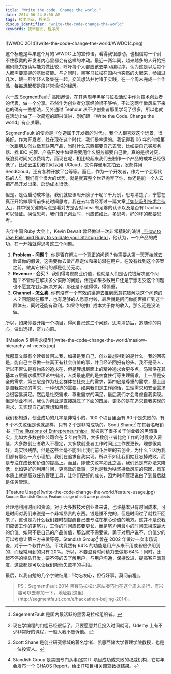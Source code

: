 ```yaml
---
title: "Write the code. Change the world."
date: 2014-06-24 8:00 AM
tags: 技术创业, 程序员
disqus_identifier: "write-the-code-change-the-world"
keywords: 技术创业, 程序员
---
```


<aside class="aside">
  ![WWDC 2014](write-the-code-change-the-world/WWDC14.png)
</aside>

这个标题是苹果这个月的 WWDC 上的宣传语，看得我很激动，也相信每一个耐不住寂寞的开发者内心里都会有这样的冲动。最近一两年间，越来越多的人开始把编码能力跟读写能力做比较，呼吁每个人都应该去学习编程序，认为这是以后每个人都需要掌握的基础技能。与之同时，黑客马拉松在国内也突然的火起来，参加过几次，跟一群年轻人聚集在一起，交流想法并付诸于实践，在一个周末完成一个作品，每每想起都是段非常愉悦的经历。

六一应 [SegmentFault](http://segementfault.com)[^1] 高阳邀请，在其两周年黑客马拉松活动中作为技术创业者的代表，做一个分享。虽然作为创业者分享经验很不够格，不过这两年做风车下来也的确有一些想法，另外通过 Teahour 从不少创业者那里学习了很多，所以也就在活动上做了一次简短的即兴演讲，刚好跟 『Write the Code. Change the world』有点关联。

SegmentFault 的使命是『创造属于开发者的时代』，我个人很喜欢这个远景，很美好。作为开发者，处在现在这个时代，我们是幸运的。我记得我 06 年的时候第一次跟朋友创业做互联网产品，当时什么东西都要自己去管，比如要自己买服务器、找 IDC 托管、产品开发中如果需要用什么服务都要自己做，真的是很讨厌，既浪费时间又浪费精力。而现在呢，相比较起来我们去制作一个产品的成本已经很低了，比如云主机我们可以用 UCloud，文件存储用又拍云，发邮件用 SendCloud，还有各种开放平台等等。而且，作为一个开发者，作为一个会写代码的人[^2]，我们有个很大的优势，就是就算整个世界抛弃了你，你还是能一个人去把产品开发出来，启动成本很低。

但是，是否启动成本低，我们就应该甩开膀子干呢？千万别，思考清楚了，宁愿在真正开始做事情前多花时间思考。我在去年曾经写过一篇文章[『如何吸引技术合伙人』](http://yedingding.com/2013/10/11/how-to-find-tech-cofounder.html)，其中很关键的两点是看对方是否对 idea 有足够的认识以及是否有 traction 可以验证。换位思考，我们自己创业时，也应该如此，多思考，好的坏的都要思考。

去年中国 Ruby 大会上，Kevin Dewalt 曾经做过一次非常精彩的演讲 [『How to Use Rails and Ruby to validate your Startup idea』](http://www.infoq.com/cn/presentations/combination-ror-and-better-startup-strategy-in-business)，他认为，一个产品的成功，在一开始就得思考这三个问题。

1. **Problem - 问题？**. 你是否在解决一个真正的问题？你需要从第一天开始就去验证你的假设，这需要你去做产品定位和采访潜在用户。在没有找到这个答案之前，做其它任何的都是徒劳无功。
2. **Revenue - 会买？**. 我们得考虑商业价值，也就是人们是否花钱解决这个问题？不管你在解决多少实际的问题，但是如果多数用户还是宁愿忍受这个问题也不愿意花钱买解决方案，那还是不值得做，得慎重。
3. **Channel - 怎么卖**. 你有没有一个有效的渠道去推到愿意花钱解决这个问题的人？问题就在那里，也有足够的人愿意付钱，最后就是问问你能否推广到这个群体去，同时还能有盈利。如果你的推广成本大于你的收入，那么还是没法做。

所以，如果你要开始一个项目，得问自己这三个问题。思考清楚后，追随你的内心，做出选择，奋力向前。

<aside class="aside">
  ![Maslow 5 层需求模型](write-the-code-change-the-world/maslow-hierarchy-of-needs.jpg)
</aside>

我那篇文章有个读者曾问过我，如果是我自己，创业最想得到的是什么。我的回答是，能自己主导做一些真正有社会价值的事，并且经济回报有盼头。我不是圣人，所以不否认是有物质的追求在，但是理想层面上的精神追求会更多点。马斯洛在其基本五层需求模型理论中指出，人类最底层的是衣食住行等生理需求，上一层是安全的需求，第三层是作为社会群体在社交上的需求，第四层是尊重的需求，最上层是自我实现的需求，一种创造的需要。如果我们是工作的话，生理需求和安全需求会很容易满足。然后是社交需求、尊重需求的满足，最后我们才会考虑自我实现。但是创业不同，我认为创业是直接跳过了下面的四层，更多的是在追求自我实现的需求，去实现自己的理想和目标。

我们都知道，创业成功的几率是非常小的，100 个项目里面有 90 个是失败的，有 8 个不失败但是也就那样，只有 2 个是非常成功的。Scott Shane[^3] 在其著名畅销书 [『The Illusions of Entrepreneurship』](http://www.amazon.com/The-Illusions-Entrepreneurship-Entrepreneurs-Investors/dp/0300158564) 就披露了很多关于创业者的黑暗事实，比如大多数创业公司会在 5 年内倒闭，大多数创业者比他工作的时候收入要低，大多数创业者收入不稳定，大多数创业者工作时间比工作要更长。理想很美好，现实很残酷，但是这些丝毫不能阻止我们前仆后继的去创业，为什么？因为我们都有那么一点小理想，我们在追求自我实现。所以不如让我们姑且忘掉成败，而是专注在成长和价值的提高上。而且，即使失败率如此之高，我们还是有办法来降低，比如更好的利用时间，更高效的做事，这也是我为啥坚持做风车的原因，风车本质上就是高效任务管理工具，让你们更好的成长，因为时间管理说白了到最后就是任务管理。

<aside class="aside">
  ![Feature Usage](write-the-code-change-the-world/feature-usage.jpg)<br/>
  <small>Source: Standish Group, Feature usage of software projects</small>
</aside>

合理地利用时间和资源。对于大多数技术创业者来说，也许基本只有时间成本，可是时间对我们来说是一个非常昂贵的东西。钱是赚不完的，但是时间过了就找不回来了，这也是为什么我们要时刻提醒自己要专注在核心价值的地方。这并不是说我们应该工作的更努力，工作的时间应该要更长，而是努力用最小的时间去换取最大的价值。如果不是自己的产品价值，那么就不需要做，勇于对用户说不，价值少的可以考虑让第三方来做等等。Standish Group[^4] 曾在 2002 年做过一次市场调查，对于一个软件产品，平均竟然有 64% 的功能是用户从来不用或者很少用到的，而经常用到的只有 20%。所以，不要浪费时间精力去做那 64%！同时，比起不停的埋头开发，要不停的去了解用户，与用户沟通，保持改进，提高客户满意度，这些都是可以让我们降低失败率的手段。

最后，以我自勉的几个字做结尾：『勿忘初心，但行好事，莫问前程』。

<blockquote>
  PS：SegmentFault 2014 黑客马拉松北京站凑巧也在这个周末举行，有兴趣可以去参加一下，地址戳[这里](http://segmentfault.com/e/hackathon-beijing-2014)。
</blockquote>

[^1]: SegementFault 是国内最活跃的黑客马拉松组织者。

[^2]: 现在学编程的门槛已经很低了，只要愿意并且投入时间就可。Udemy 上有不少非常好的课程，一般人我不告诉他。

[^3]: Scott Shane 是创业研究领域的著名学者、凯思西储大学管理学院教授，也是一位投资人。

[^4]: Standish Group 是美国专门从事跟踪 IT 项目成功或失败的权威机构，它每年会发布一个 CHAOS Report，给出IT项目相关调查数据结果。
